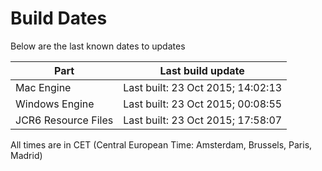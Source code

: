 # Build Dates

Below are the last known dates to updates

Part | Last build update
-----|-----
Mac Engine | Last built: 23 Oct 2015; 14:02:13
Windows Engine | Last built: 23 Oct 2015; 00:08:55
JCR6 Resource Files | Last built: 23 Oct 2015; 17:58:07
All times are in CET (Central European Time: Amsterdam, Brussels, Paris, Madrid)



